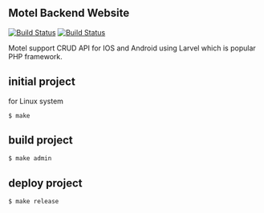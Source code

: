 ## Motel Backend Website 

[![Build Status](https://travis-ci.org/forgemaker/motel.png?branch=master)](https://travis-ci.org/forgemaker/motel) [![Build Status](http://jenkins.wu-boy.com/buildStatus/icon?job=motel-backend-api)](http://jenkins.wu-boy.com/job/motel-backend-api/)

Motel support CRUD API for IOS and Android using Larvel which is popular PHP framework.

## initial project

for Linux system

```
$ make
```

## build project

```
$ make admin
```

## deploy project

```
$ make release
```
